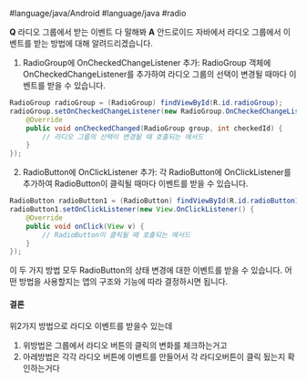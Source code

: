 #language/java/Android #language/java  #radio

**Q**
라디오 그룹에서 받는 이벤트 다 말해봐
**A**
안드로이드 자바에서 라디오 그룹에서 이벤트를 받는 방법에 대해 알려드리겠습니다.

1.  RadioGroup에 OnCheckedChangeListener 추가: RadioGroup 객체에 OnCheckedChangeListener를 추가하여 라디오 그룹의 선택이 변경될 때마다 이벤트를 받을 수 있습니다.
```Java
RadioGroup radioGroup = (RadioGroup) findViewById(R.id.radioGroup);
radioGroup.setOnCheckedChangeListener(new RadioGroup.OnCheckedChangeListener() {
    @Override
    public void onCheckedChanged(RadioGroup group, int checkedId) {
        // 라디오 그룹의 선택이 변경될 때 호출되는 메서드
    }
});
```

2.  RadioButton에 OnClickListener 추가: 각 RadioButton에 OnClickListener를 추가하여 RadioButton이 클릭될 때마다 이벤트를 받을 수 있습니다.
```Java
RadioButton radioButton1 = (RadioButton) findViewById(R.id.radioButton1);
radioButton1.setOnClickListener(new View.OnClickListener() {
    @Override
    public void onClick(View v) {
        // RadioButton이 클릭될 때 호출되는 메서드
    }
});

```
이 두 가지 방법 모두 RadioButton의 상태 변경에 대한 이벤트를 받을 수 있습니다. 어떤 방법을 사용할지는 앱의 구조와 기능에 따라 결정하시면 됩니다.

#### 결론
위2가지 방법으로 라디오 이벤트를 받을수 있는데
1. 위방법은 그룹에서 라디오 버튼의 클릭의 변화를 체크하는거고
2. 아레방법은 각각 라디오 버튼에 이벤트를 만들어서 각 라디오버튼이 클릭 됬는지 확인하는거다

